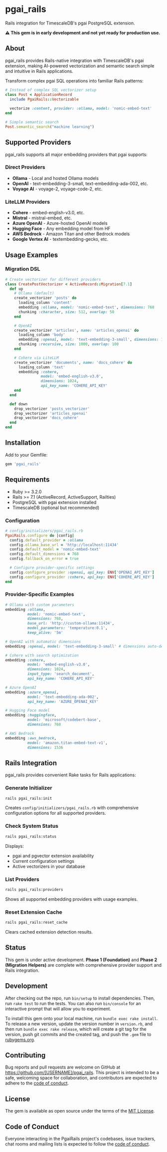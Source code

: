 # pgai_rails

Rails integration for TimescaleDB's pgai PostgreSQL extension.

**⚠️ This gem is in early development and not yet ready for production use.**

## About

pgai_rails provides Rails-native integration with TimescaleDB's pgai extension, making AI-powered vectorization and semantic search simple and intuitive in Rails applications.

Transform complex pgai SQL operations into familiar Rails patterns:

```ruby
# Instead of complex SQL vectorizer setup
class Post < ApplicationRecord
  include PgaiRails::Vectorizable
  
  vectorize :content, provider: :ollama, model: 'nomic-embed-text'
end

# Simple semantic search
Post.semantic_search("machine learning")
```

## Supported Providers

pgai_rails supports all major embedding providers that pgai supports:

### Direct Providers
- **Ollama** - Local and hosted Ollama models
- **OpenAI** - text-embedding-3-small, text-embedding-ada-002, etc.
- **Voyage AI** - voyage-2, voyage-code-2, etc.

### LiteLLM Providers  
- **Cohere** - embed-english-v3.0, etc.
- **Mistral** - mistral-embed, etc.
- **Azure OpenAI** - Azure-hosted OpenAI models
- **Hugging Face** - Any embedding model from HF
- **AWS Bedrock** - Amazon Titan and other Bedrock models
- **Google Vertex AI** - textembedding-gecko, etc.

## Usage Examples

### Migration DSL

```ruby
# Create vectorizer for different providers
class CreatePostVectorizer < ActiveRecord::Migration[7.1]
  def up
    # Ollama (default)
    create_vectorizer 'posts' do
      loading_column 'content'
      embedding :ollama, model: 'nomic-embed-text', dimensions: 768
      chunking :character, size: 512, overlap: 50
    end

    # OpenAI
    create_vectorizer 'articles', name: 'articles_openai' do
      loading_column 'body'
      embedding :openai, model: 'text-embedding-3-small', dimensions: 1536
      chunking :recursive, size: 1000, overlap: 100
    end

    # Cohere via LiteLLM
    create_vectorizer 'documents', name: 'docs_cohere' do
      loading_column 'text'
      embedding :cohere, 
                model: 'embed-english-v3.0', 
                dimensions: 1024,
                api_key_name: 'COHERE_API_KEY'
    end
  end

  def down
    drop_vectorizer 'posts_vectorizer'
    drop_vectorizer 'articles_openai'  
    drop_vectorizer 'docs_cohere'
  end
end
```

## Installation

Add to your Gemfile:

```ruby
gem 'pgai_rails'
```

## Requirements

- Ruby >= 3.2.0  
- Rails >= 7.1 (ActiveRecord, ActiveSupport, Railties)
- PostgreSQL with pgai extension installed
- TimescaleDB (optional but recommended)

### Configuration

```ruby
# config/initializers/pgai_rails.rb
PgaiRails.configure do |config|
  config.default_provider = :ollama
  config.ollama_base_url = 'http://localhost:11434'
  config.default_model = 'nomic-embed-text'
  config.default_dimensions = 768
  config.fallback_on_error = true

  # Configure provider-specific settings
  config.configure_provider :openai, api_key: ENV['OPENAI_API_KEY']
  config.configure_provider :cohere, api_key: ENV['COHERE_API_KEY']
end
```

### Provider-Specific Examples

```ruby
# Ollama with custom parameters
embedding :ollama, 
          model: 'nomic-embed-text', 
          dimensions: 768,
          base_url: 'http://custom-ollama:11434',
          model_parameters: 'temperature:0.1',
          keep_alive: '5m'

# OpenAI with automatic dimensions
embedding :openai, model: 'text-embedding-3-small' # dimensions auto-detected

# Cohere with search optimization  
embedding :cohere, 
          model: 'embed-english-v3.0',
          dimensions: 1024,
          input_type: 'search_document',
          api_key_name: 'COHERE_API_KEY'

# Azure OpenAI
embedding :azure_openai,
          model: 'text-embedding-ada-002',
          api_key_name: 'AZURE_OPENAI_KEY'

# Hugging Face model
embedding :huggingface,
          model: 'microsoft/codebert-base',
          dimensions: 768

# AWS Bedrock  
embedding :aws_bedrock,
          model: 'amazon.titan-embed-text-v1',
          dimensions: 1536
```

## Rails Integration

pgai_rails provides convenient Rake tasks for Rails applications:

### Generate Initializer

```bash
rails pgai_rails:init
```

Creates `config/initializers/pgai_rails.rb` with comprehensive configuration options for all supported providers.

### Check System Status

```bash
rails pgai_rails:status
```

Displays:
- pgai and pgvector extension availability
- Current configuration settings
- Active vectorizers in your database

### List Providers

```bash
rails pgai_rails:providers
```

Shows all supported embedding providers with usage examples.

### Reset Extension Cache

```bash  
rails pgai_rails:reset_cache
```

Clears cached extension detection results.

## Status

This gem is under active development. **Phase 1 (Foundation)** and **Phase 2 (Migration Helpers)** are complete with comprehensive provider support and Rails integration.

## Development

After checking out the repo, run `bin/setup` to install dependencies. Then, run `rake test` to run the tests. You can also run `bin/console` for an interactive prompt that will allow you to experiment.

To install this gem onto your local machine, run `bundle exec rake install`. To release a new version, update the version number in `version.rb`, and then run `bundle exec rake release`, which will create a git tag for the version, push git commits and the created tag, and push the `.gem` file to [rubygems.org](https://rubygems.org).

## Contributing

Bug reports and pull requests are welcome on GitHub at https://github.com/[USERNAME]/pgai_rails. This project is intended to be a safe, welcoming space for collaboration, and contributors are expected to adhere to the [code of conduct](https://github.com/[USERNAME]/pgai_rails/blob/main/CODE_OF_CONDUCT.md).

## License

The gem is available as open source under the terms of the [MIT License](https://opensource.org/licenses/MIT).

## Code of Conduct

Everyone interacting in the PgaiRails project's codebases, issue trackers, chat rooms and mailing lists is expected to follow the [code of conduct](https://github.com/[USERNAME]/pgai_rails/blob/main/CODE_OF_CONDUCT.md).
